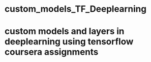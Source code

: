 # custom_models_TF_Deeplearning

# custom models and layers in deeplearning using tensorflow coursera assignments
